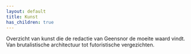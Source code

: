 ```yaml
---
layout: default
title: Kunst
has_children: true
---
```


Overzicht van kunst die de redactie van Geensnor de moeite waard vindt. Van brutalistische architectuur tot futoristische vergezichten.
